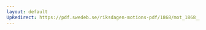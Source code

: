 ```yaml
---
layout: default
UpRedirect: https://pdf.swedeb.se/riksdagen-motions-pdf/1868/mot_1868__fk__00013/mot_1868__fk__00013_001.pdf
---
```

